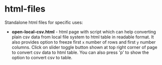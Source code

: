 # html-files
Standalone html files for specific uses:

- **open-local-csv.html** - html page with script which can help converting plain csv data from local file system to html table in readable format. It also provides option to freeze first `x` number of rows and first `y` number columns. Click on slider toggle button shown at top right corner of page to convert csv data to html table. You can also press 'p' to show the option to convert csv to table.
